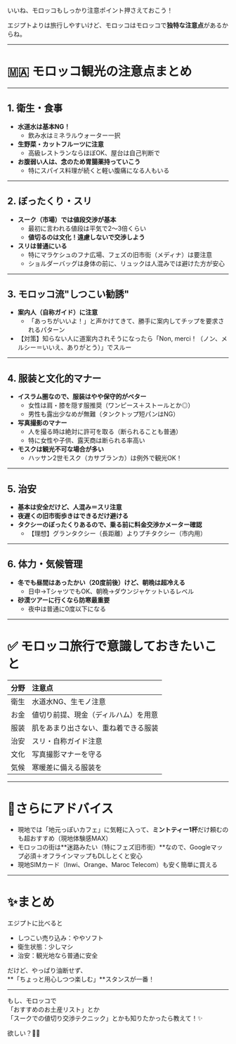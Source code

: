 いいね、モロッコもしっかり注意ポイント押さえておこう！

エジプトよりは旅行しやすいけど、モロッコはモロッコで**独特な注意点**があるからね。

---

# 🇲🇦 モロッコ観光の注意点まとめ

---

## 1. 衛生・食事
- **水道水は基本NG！**
  - 飲み水はミネラルウォーター一択
- **生野菜・カットフルーツに注意**
  - 高級レストランならほぼOK、屋台は自己判断で
- **お腹弱い人は、念のため胃腸薬持っていこう**
  - 特にスパイス料理が続くと軽い腹痛になる人もいる

---

## 2. ぼったくり・スリ
- **スーク（市場）では値段交渉が基本**
  - 最初に言われる値段は平気で2〜3倍くらい
  - **値切るのは文化！遠慮しないで交渉しよう**
- **スリは普通にいる**
  - 特にマラケシュのフナ広場、フェズの旧市街（メディナ）は要注意
  - ショルダーバッグは身体の前に、リュックは人混みでは避けた方が安心

---

## 3. モロッコ流"しつこい勧誘"
- **案内人（自称ガイド）に注意**
  - 「あっちがいいよ！」と声かけてきて、勝手に案内してチップを要求されるパターン
- 【対策】知らない人に道案内されそうになったら「Non, merci！（ノン、メルシー＝いいえ、ありがとう）」でスルー

---

## 4. 服装と文化的マナー
- **イスラム圏なので、服装はやや保守的がベター**
  - 女性は肩・膝を隠す服推奨（ワンピース＋ストールとか◎）
  - 男性も露出少なめが無難（タンクトップ短パンはNG）
- **写真撮影のマナー**
  - 人を撮る時は絶対に許可を取る（断られることも普通）
  - 特に女性や子供、露天商は断られる率高い
- **モスクは観光不可な場合が多い**
  - ハッサン2世モスク（カサブランカ）は例外で観光OK！

---

## 5. 治安
- **基本は安全だけど、人混み＝スリ注意**
- **夜遅くの旧市街歩きはできるだけ避ける**
- **タクシーのぼったくりあるので、乗る前に料金交渉かメーター確認**
  - 【理想】グランタクシー（長距離）よりプチタクシー（市内用）

---

## 6. 体力・気候管理
- **冬でも昼間はあったかい（20度前後）けど、朝晩は超冷える**
  - 日中→TシャツでもOK、朝晩→ダウンジャケットいるレベル
- **砂漠ツアーに行くなら防寒最重要**
  - 夜中は普通に0度以下になる

---

# ✅ モロッコ旅行で意識しておきたいこと

| 分野 | 注意点 |
|:-----|:-------|
| 衛生 | 水道水NG、生モノ注意 |
| お金 | 値切り前提、現金（ディルハム）を用意 |
| 服装 | 肌をあまり出さない、重ね着できる服装 |
| 治安 | スリ・自称ガイド注意 |
| 文化 | 写真撮影マナーを守る |
| 気候 | 寒暖差に備える服装を |

---

# 🎯さらにアドバイス
- 現地では「地元っぽいカフェ」に気軽に入って、**ミントティー1杯**だけ頼むのも超おすすめ（現地体験感MAX）
- モロッコの街は**迷路みたい（特にフェズ旧市街）**なので、Googleマップ必須＋オフラインマップもDLしとくと安心
- 現地SIMカード（Inwi、Orange、Maroc Telecom）も安く簡単に買える

---

# ✨まとめ
エジプトに比べると
- しつこい売り込み：ややソフト  
- 衛生状態：少しマシ  
- 治安：観光地なら普通に安全

だけど、やっぱり油断せず、  
**「ちょっと用心しつつ楽しむ」**スタンスが一番！

---

もし、モロッコで  
「おすすめのお土産リスト」とか  
「スークでの値切り交渉テクニック」とかも知りたかったら教えて！✨

欲しい？🎁👛
